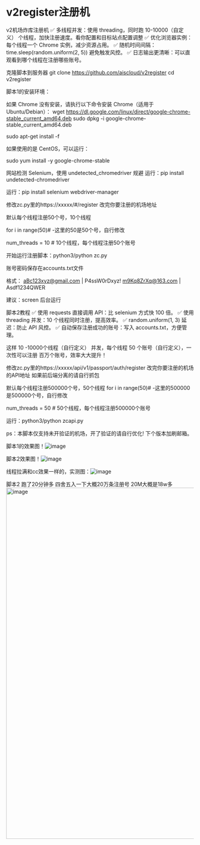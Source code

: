 # v2register注册机
v2机场炸库注册机
✅ 多线程并发：使用 threading，同时跑 10-10000（自定义） 个线程，加快注册速度。看你配置和目标站点配置调整
✅ 优化浏览器实例：每个线程一个 Chrome 实例，减少资源占用。
✅ 随机时间间隔：time.sleep(random.uniform(2, 5)) 避免触发风控。
✅ 日志输出更清晰：可以直观看到哪个线程在注册哪些账号。


克隆脚本到服务器 
git clone https://github.com/aiscloud/v2register
cd v2register

脚本1的安装环境：


如果 Chrome 没有安装，请执行以下命令安装 Chrome（适用于 Ubuntu/Debian）：
wget https://dl.google.com/linux/direct/google-chrome-stable_current_amd64.deb
sudo dpkg -i google-chrome-stable_current_amd64.deb

sudo apt-get install -f


如果使用的是 CentOS，可以运行：

sudo yum install -y google-chrome-stable

网站检测 Selenium，使用 undetected_chromedriver 规避
运行：pip install undetected-chromedriver


运行：pip install selenium webdriver-manager

修改zc.py里的https://xxxxx/#/register   改完你要注册的机场地址

默认每个线程注册50个号，10个线程

for i in range(50)# -这里的50是50个号，自行修改

num_threads = 10  # 10个线程，每个线程注册50个账号


开始运行注册脚本：python3/python zc.py


账号密码保存在accounts.txt文件

格式：
aBc123xyz@gmail.com | P4ssW0rDxyz!
m9Kq8ZrXq@163.com | Asdf1234QWER

建议：screen 后台运行


脚本2教程
✅ 使用 requests 直接调用 API：比 selenium 方式快 100 倍。
✅ 使用 threading 并发：10 个线程同时注册，提高效率。
✅ random.uniform(1, 3) 延迟：防止 API 风控。
✅ 自动保存注册成功的账号：写入 accounts.txt，方便管理。


这样 10 -10000个线程（自行定义） 并发，每个线程 50 个账号（自行定义），一次性可以注册 百万个账号，效率大大提升！


修改zc.py里的https://xxxxx/api/v1/passport/auth/register   改完你要注册的机场的API地址 如果前后端分离的请自行抓包

默认每个线程注册500000个号，50个线程
for i in range(50)# -这里的500000是500000个号，自行修改

num_threads = 50  # 50个线程，每个线程注册500000个账号

运行：python3/python zcapi.py


ps：本脚本仅支持未开验证的机场，开了验证的请自行优化! 下个版本加刷邮箱。

脚本1的效果图！![image](https://github.com/user-attachments/assets/64a3faae-1e9b-4251-8778-062a1254c2d4)

脚本2效果图！![image](https://github.com/user-attachments/assets/ddb2282d-9c4f-4445-9771-eef711a1aaa3)

线程拉满和cc效果一样的，实测图：![image](https://github.com/user-attachments/assets/35b938ee-29b7-42f6-b341-9239fc8bc403)

脚本2 跑了20分钟多 四舍五入一下大概20万条注册号 20M大概是18w多 <img width="941" alt="image" src="https://github.com/user-attachments/assets/73fa5999-6fde-4c63-8563-284070635a10" />

